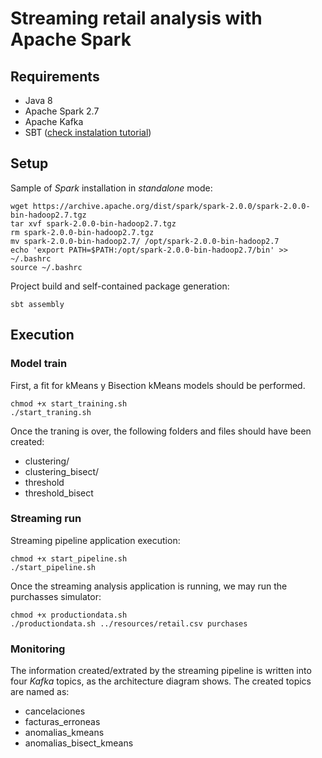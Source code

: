 # Streaming retail analysis with Apache Spark

## Requirements

- Java 8
- Apache Spark 2.7
- Apache Kafka
- SBT ([check instalation tutorial](https://www.scala-sbt.org/0.13/docs/Installing-sbt-on-Linux.html))

## Setup

Sample of *Spark* installation in *standalone* mode:

```{bash}
wget https://archive.apache.org/dist/spark/spark-2.0.0/spark-2.0.0-bin-hadoop2.7.tgz
tar xvf spark-2.0.0-bin-hadoop2.7.tgz
rm spark-2.0.0-bin-hadoop2.7.tgz
mv spark-2.0.0-bin-hadoop2.7/ /opt/spark-2.0.0-bin-hadoop2.7
echo 'export PATH=$PATH:/opt/spark-2.0.0-bin-hadoop2.7/bin' >> ~/.bashrc
source ~/.bashrc
```

Project build and self-contained package generation:

```{bash}
sbt assembly
```

## Execution

### Model train

First, a fit for kMeans y Bisection kMeans models should be performed.

```{bash}
chmod +x start_training.sh
./start_traning.sh
```

Once the traning is over, the following folders and files should have been created:
- clustering/
- clustering_bisect/
- threshold
- threshold_bisect

### Streaming run

Streaming pipeline application execution:

```{bash}
chmod +x start_pipeline.sh
./start_pipeline.sh
```

Once the streaming analysis application is running, we may run the purchasses simulator:

```{bash}
chmod +x productiondata.sh
./productiondata.sh ../resources/retail.csv purchases
```

### Monitoring

The information created/extrated by the streaming pipeline is written into four *Kafka* topics, as the architecture diagram shows. The created topics are named as:

- cancelaciones
- facturas_erroneas
- anomalias_kmeans
- anomalias_bisect_kmeans
